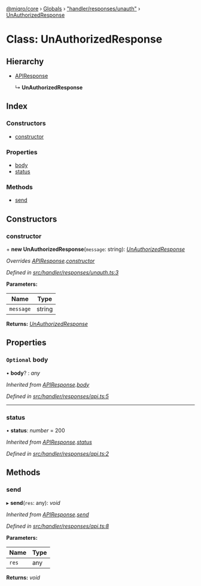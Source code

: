 [@miqro/core](../README.md) › [Globals](../globals.md) › ["handler/responses/unauth"](../modules/_handler_responses_unauth_.md) › [UnAuthorizedResponse](_handler_responses_unauth_.unauthorizedresponse.md)

# Class: UnAuthorizedResponse

## Hierarchy

* [APIResponse](_handler_responses_api_.apiresponse.md)

  ↳ **UnAuthorizedResponse**

## Index

### Constructors

* [constructor](_handler_responses_unauth_.unauthorizedresponse.md#constructor)

### Properties

* [body](_handler_responses_unauth_.unauthorizedresponse.md#optional-body)
* [status](_handler_responses_unauth_.unauthorizedresponse.md#status)

### Methods

* [send](_handler_responses_unauth_.unauthorizedresponse.md#send)

## Constructors

###  constructor

\+ **new UnAuthorizedResponse**(`message`: string): *[UnAuthorizedResponse](_handler_responses_unauth_.unauthorizedresponse.md)*

*Overrides [APIResponse](_handler_responses_api_.apiresponse.md).[constructor](_handler_responses_api_.apiresponse.md#constructor)*

*Defined in [src/handler/responses/unauth.ts:3](https://github.com/claukers/miqro-core/blob/f2fd61b/src/handler/responses/unauth.ts#L3)*

**Parameters:**

Name | Type |
------ | ------ |
`message` | string |

**Returns:** *[UnAuthorizedResponse](_handler_responses_unauth_.unauthorizedresponse.md)*

## Properties

### `Optional` body

• **body**? : *any*

*Inherited from [APIResponse](_handler_responses_api_.apiresponse.md).[body](_handler_responses_api_.apiresponse.md#optional-body)*

*Defined in [src/handler/responses/api.ts:5](https://github.com/claukers/miqro-core/blob/f2fd61b/src/handler/responses/api.ts#L5)*

___

###  status

• **status**: *number* = 200

*Inherited from [APIResponse](_handler_responses_api_.apiresponse.md).[status](_handler_responses_api_.apiresponse.md#status)*

*Defined in [src/handler/responses/api.ts:2](https://github.com/claukers/miqro-core/blob/f2fd61b/src/handler/responses/api.ts#L2)*

## Methods

###  send

▸ **send**(`res`: any): *void*

*Inherited from [APIResponse](_handler_responses_api_.apiresponse.md).[send](_handler_responses_api_.apiresponse.md#send)*

*Defined in [src/handler/responses/api.ts:8](https://github.com/claukers/miqro-core/blob/f2fd61b/src/handler/responses/api.ts#L8)*

**Parameters:**

Name | Type |
------ | ------ |
`res` | any |

**Returns:** *void*
